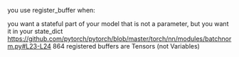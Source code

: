 you use register_buffer when:

you want a stateful part of your model that is not a parameter, but you want it in your state_dict
https://github.com/pytorch/pytorch/blob/master/torch/nn/modules/batchnorm.py#L23-L24 864
registered buffers are Tensors (not Variables)
